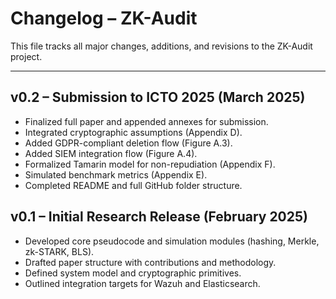 # Changelog – ZK-Audit

This file tracks all major changes, additions, and revisions to the ZK-Audit project.

---

## v0.2 – Submission to ICTO 2025 (March 2025)

- Finalized full paper and appended annexes for submission.
- Integrated cryptographic assumptions (Appendix D).
- Added GDPR-compliant deletion flow (Figure A.3).
- Added SIEM integration flow (Figure A.4).
- Formalized Tamarin model for non-repudiation (Appendix F).
- Simulated benchmark metrics (Appendix E).
- Completed README and full GitHub folder structure.

## v0.1 – Initial Research Release (February 2025)

- Developed core pseudocode and simulation modules (hashing, Merkle, zk-STARK, BLS).
- Drafted paper structure with contributions and methodology.
- Defined system model and cryptographic primitives.
- Outlined integration targets for Wazuh and Elasticsearch.
